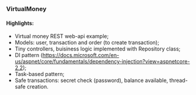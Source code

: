 ### VirtualMoney
####
#### Highlights:
* Virtual money REST web-api example;
* Models: user, transaction and order (to create transaction);
* Tiny controllers, buisiness logic implemented with Repository class;
* DI pattern (https://docs.microsoft.com/en-us/aspnet/core/fundamentals/dependency-injection?view=aspnetcore-2.2);
* Task-based pattern;
* Safe transactions: secret check (password), balance available, thread-safe creation.
